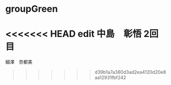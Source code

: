 # groupGreen
<<<<<<< HEAD
edit 中島　彰悟 2回目
=======
細澤　奈都美
>>>>>>> d39b1a7a380d3ad2ea4120d20e8aa12931fbf242
